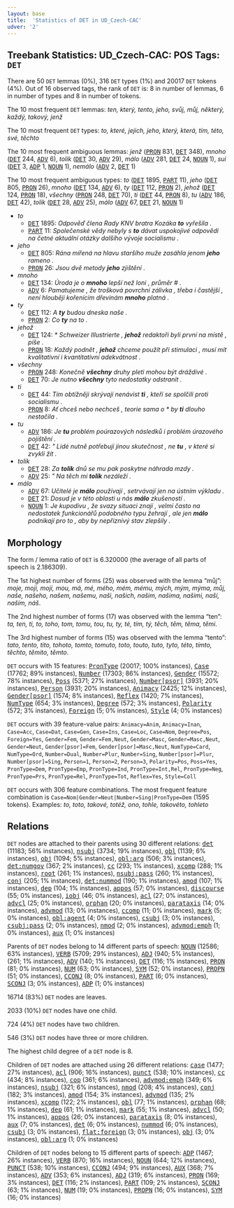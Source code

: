 ```yaml
---
layout: base
title:  'Statistics of DET in UD_Czech-CAC'
udver: '2'
---
```


## Treebank Statistics: UD_Czech-CAC: POS Tags: `DET`

There are 50 `DET` lemmas (0%), 316 `DET` types (1%) and 20017 `DET` tokens (4%).
Out of 16 observed tags, the rank of `DET` is: 8 in number of lemmas, 6 in number of types and 8 in number of tokens.

The 10 most frequent `DET` lemmas: <em>ten, který, tento, jeho, svůj, můj, některý, každý, takový, jenž</em>

The 10 most frequent `DET` types:  <em>to, které, jejich, jeho, který, která, tím, této, své, těchto</em>

The 10 most frequent ambiguous lemmas: <em>jenž</em> (<tt><a href="cs_cac-pos-PRON.html">PRON</a></tt> 831, <tt><a href="cs_cac-pos-DET.html">DET</a></tt> 348), <em>mnoho</em> (<tt><a href="cs_cac-pos-DET.html">DET</a></tt> 244, <tt><a href="cs_cac-pos-ADV.html">ADV</a></tt> 6), <em>tolik</em> (<tt><a href="cs_cac-pos-DET.html">DET</a></tt> 30, <tt><a href="cs_cac-pos-ADV.html">ADV</a></tt> 29), <em>málo</em> (<tt><a href="cs_cac-pos-ADV.html">ADV</a></tt> 281, <tt><a href="cs_cac-pos-DET.html">DET</a></tt> 24, <tt><a href="cs_cac-pos-NOUN.html">NOUN</a></tt> 1), <em>sui</em> (<tt><a href="cs_cac-pos-DET.html">DET</a></tt> 3, <tt><a href="cs_cac-pos-ADP.html">ADP</a></tt> 1, <tt><a href="cs_cac-pos-NOUN.html">NOUN</a></tt> 1), <em>nemálo</em> (<tt><a href="cs_cac-pos-ADV.html">ADV</a></tt> 2, <tt><a href="cs_cac-pos-DET.html">DET</a></tt> 1)

The 10 most frequent ambiguous types:  <em>to</em> (<tt><a href="cs_cac-pos-DET.html">DET</a></tt> 1895, <tt><a href="cs_cac-pos-PART.html">PART</a></tt> 11), <em>jeho</em> (<tt><a href="cs_cac-pos-DET.html">DET</a></tt> 805, <tt><a href="cs_cac-pos-PRON.html">PRON</a></tt> 26), <em>mnoho</em> (<tt><a href="cs_cac-pos-DET.html">DET</a></tt> 134, <tt><a href="cs_cac-pos-ADV.html">ADV</a></tt> 6), <em>ty</em> (<tt><a href="cs_cac-pos-DET.html">DET</a></tt> 112, <tt><a href="cs_cac-pos-PRON.html">PRON</a></tt> 2), <em>jehož</em> (<tt><a href="cs_cac-pos-DET.html">DET</a></tt> 124, <tt><a href="cs_cac-pos-PRON.html">PRON</a></tt> 18), <em>všechny</em> (<tt><a href="cs_cac-pos-PRON.html">PRON</a></tt> 248, <tt><a href="cs_cac-pos-DET.html">DET</a></tt> 70), <em>ti</em> (<tt><a href="cs_cac-pos-DET.html">DET</a></tt> 44, <tt><a href="cs_cac-pos-PRON.html">PRON</a></tt> 8), <em>tu</em> (<tt><a href="cs_cac-pos-ADV.html">ADV</a></tt> 186, <tt><a href="cs_cac-pos-DET.html">DET</a></tt> 42), <em>tolik</em> (<tt><a href="cs_cac-pos-DET.html">DET</a></tt> 28, <tt><a href="cs_cac-pos-ADV.html">ADV</a></tt> 25), <em>málo</em> (<tt><a href="cs_cac-pos-ADV.html">ADV</a></tt> 67, <tt><a href="cs_cac-pos-DET.html">DET</a></tt> 21, <tt><a href="cs_cac-pos-NOUN.html">NOUN</a></tt> 1)


* <em>to</em>
  * <tt><a href="cs_cac-pos-DET.html">DET</a></tt> 1895: <em>Odpověď člena Rady KNV bratra Kozáka <b>to</b> vyřešila .</em>
  * <tt><a href="cs_cac-pos-PART.html">PART</a></tt> 11: <em>Společenské vědy nebyly s <b>to</b> dávat uspokojivé odpovědi na četné aktuální otázky dalšího vývoje socialismu .</em>
* <em>jeho</em>
  * <tt><a href="cs_cac-pos-DET.html">DET</a></tt> 805: <em>Rána mířená na hlavu staršího muže zasáhla jenom <b>jeho</b> rameno .</em>
  * <tt><a href="cs_cac-pos-PRON.html">PRON</a></tt> 26: <em>Jsou dvě metody <b>jeho</b> zjištění .</em>
* <em>mnoho</em>
  * <tt><a href="cs_cac-pos-DET.html">DET</a></tt> 134: <em>Úroda je o <b>mnoho</b> lepší než loni , průměr # .</em>
  * <tt><a href="cs_cac-pos-ADV.html">ADV</a></tt> 6: <em>Pamatujeme , že trošková povrchní zálivka , třeba i častější , není hlouběji kořenícím dřevinám <b>mnoho</b> platná .</em>
* <em>ty</em>
  * <tt><a href="cs_cac-pos-DET.html">DET</a></tt> 112: <em>A <b>ty</b> budou dneska naše .</em>
  * <tt><a href="cs_cac-pos-PRON.html">PRON</a></tt> 2: <em>Co <b>ty</b> na to .</em>
* <em>jehož</em>
  * <tt><a href="cs_cac-pos-DET.html">DET</a></tt> 124: <em>* Schweizer Illustrierte , <b>jehož</b> redaktoři byli první na místě , píše .</em>
  * <tt><a href="cs_cac-pos-PRON.html">PRON</a></tt> 18: <em>Každý podnět , <b>jehož</b> chceme použít při stimulaci , musí mít kvalitativní i kvantitativní adekvátnost .</em>
* <em>všechny</em>
  * <tt><a href="cs_cac-pos-PRON.html">PRON</a></tt> 248: <em>Konečně <b>všechny</b> druhy pleti mohou být dráždivé .</em>
  * <tt><a href="cs_cac-pos-DET.html">DET</a></tt> 70: <em>Je nutno <b>všechny</b> tyto nedostatky odstranit .</em>
* <em>ti</em>
  * <tt><a href="cs_cac-pos-DET.html">DET</a></tt> 44: <em>Tím obtížněji skrývají nenávist <b>ti</b> , kteří se spolčili proti socialismu .</em>
  * <tt><a href="cs_cac-pos-PRON.html">PRON</a></tt> 8: <em>Ať chceš nebo nechceš , teorie sama o * by <b>ti</b> dlouho nestačila .</em>
* <em>tu</em>
  * <tt><a href="cs_cac-pos-ADV.html">ADV</a></tt> 186: <em>Je <b>tu</b> problém poúrazových následků i problém úrazového pojištění .</em>
  * <tt><a href="cs_cac-pos-DET.html">DET</a></tt> 42: <em>" Lidé nutně potřebují jinou skutečnost , ne <b>tu</b> , v které si zvykli žít .</em>
* <em>tolik</em>
  * <tt><a href="cs_cac-pos-DET.html">DET</a></tt> 28: <em>Za <b>tolik</b> dnů se mu pak poskytne náhrada mzdy .</em>
  * <tt><a href="cs_cac-pos-ADV.html">ADV</a></tt> 25: <em>" Na těch mi <b>tolik</b> nezáleží .</em>
* <em>málo</em>
  * <tt><a href="cs_cac-pos-ADV.html">ADV</a></tt> 67: <em>Učitelé je <b>málo</b> používají , setrvávají jen na ústním výkladu .</em>
  * <tt><a href="cs_cac-pos-DET.html">DET</a></tt> 21: <em>Dosud je v této oblasti u nás <b>málo</b> zkušeností .</em>
  * <tt><a href="cs_cac-pos-NOUN.html">NOUN</a></tt> 1: <em>Je kupodivu , že svazy situaci znají , velmi často na nedostatek funkcionářů podobného typu žehrají , ale jen <b>málo</b> podnikají pro to , aby by nepříznivý stav zlepšily .</em>

## Morphology

The form / lemma ratio of `DET` is 6.320000 (the average of all parts of speech is 2.186309).

The 1st highest number of forms (25) was observed with the lemma “můj”: <em>moje, moji, mojí, mou, má, mé, mého, mém, mému, mých, mým, mýma, můj, naše, našeho, našem, našemu, naši, našich, našim, našima, našimi, naší, naším, náš</em>.

The 2nd highest number of forms (17) was observed with the lemma “ten”: <em>ta, ten, ti, to, toho, tom, tomu, tou, tu, ty, té, tím, tý, těch, těm, těma, těmi</em>.

The 3rd highest number of forms (15) was observed with the lemma “tento”: <em>tato, tento, tito, tohoto, tomto, tomuto, toto, touto, tuto, tyto, této, tímto, těchto, těmito, těmto</em>.

`DET` occurs with 15 features: <tt><a href="cs_cac-feat-PronType.html">PronType</a></tt> (20017; 100% instances), <tt><a href="cs_cac-feat-Case.html">Case</a></tt> (17762; 89% instances), <tt><a href="cs_cac-feat-Number.html">Number</a></tt> (17303; 86% instances), <tt><a href="cs_cac-feat-Gender.html">Gender</a></tt> (15572; 78% instances), <tt><a href="cs_cac-feat-Poss.html">Poss</a></tt> (5371; 27% instances), <tt><a href="cs_cac-feat-Number-psor.html">Number[psor]</a></tt> (3931; 20% instances), <tt><a href="cs_cac-feat-Person.html">Person</a></tt> (3931; 20% instances), <tt><a href="cs_cac-feat-Animacy.html">Animacy</a></tt> (2425; 12% instances), <tt><a href="cs_cac-feat-Gender-psor.html">Gender[psor]</a></tt> (1574; 8% instances), <tt><a href="cs_cac-feat-Reflex.html">Reflex</a></tt> (1420; 7% instances), <tt><a href="cs_cac-feat-NumType.html">NumType</a></tt> (654; 3% instances), <tt><a href="cs_cac-feat-Degree.html">Degree</a></tt> (572; 3% instances), <tt><a href="cs_cac-feat-Polarity.html">Polarity</a></tt> (572; 3% instances), <tt><a href="cs_cac-feat-Foreign.html">Foreign</a></tt> (5; 0% instances), <tt><a href="cs_cac-feat-Style.html">Style</a></tt> (4; 0% instances)

`DET` occurs with 39 feature-value pairs: `Animacy=Anim`, `Animacy=Inan`, `Case=Acc`, `Case=Dat`, `Case=Gen`, `Case=Ins`, `Case=Loc`, `Case=Nom`, `Degree=Pos`, `Foreign=Yes`, `Gender=Fem`, `Gender=Fem,Neut`, `Gender=Masc`, `Gender=Masc,Neut`, `Gender=Neut`, `Gender[psor]=Fem`, `Gender[psor]=Masc,Neut`, `NumType=Card`, `NumType=Ord`, `Number=Dual`, `Number=Plur`, `Number=Sing`, `Number[psor]=Plur`, `Number[psor]=Sing`, `Person=1`, `Person=2`, `Person=3`, `Polarity=Pos`, `Poss=Yes`, `PronType=Dem`, `PronType=Emp`, `PronType=Ind`, `PronType=Int,Rel`, `PronType=Neg`, `PronType=Prs`, `PronType=Rel`, `PronType=Tot`, `Reflex=Yes`, `Style=Coll`

`DET` occurs with 306 feature combinations.
The most frequent feature combination is `Case=Nom|Gender=Neut|Number=Sing|PronType=Dem` (1595 tokens).
Examples: <em>to, toto, takové, totéž, ono, tohle, takovéto, tohleto</em>


## Relations

`DET` nodes are attached to their parents using 30 different relations: <tt><a href="cs_cac-dep-det.html">det</a></tt> (11183; 56% instances), <tt><a href="cs_cac-dep-nsubj.html">nsubj</a></tt> (3734; 19% instances), <tt><a href="cs_cac-dep-obl.html">obl</a></tt> (1139; 6% instances), <tt><a href="cs_cac-dep-obj.html">obj</a></tt> (1094; 5% instances), <tt><a href="cs_cac-dep-obl-arg.html">obl:arg</a></tt> (506; 3% instances), <tt><a href="cs_cac-dep-det-numgov.html">det:numgov</a></tt> (367; 2% instances), <tt><a href="cs_cac-dep-cc.html">cc</a></tt> (293; 1% instances), <tt><a href="cs_cac-dep-xcomp.html">xcomp</a></tt> (288; 1% instances), <tt><a href="cs_cac-dep-root.html">root</a></tt> (261; 1% instances), <tt><a href="cs_cac-dep-nsubj-pass.html">nsubj:pass</a></tt> (260; 1% instances), <tt><a href="cs_cac-dep-conj.html">conj</a></tt> (205; 1% instances), <tt><a href="cs_cac-dep-det-nummod.html">det:nummod</a></tt> (190; 1% instances), <tt><a href="cs_cac-dep-amod.html">amod</a></tt> (107; 1% instances), <tt><a href="cs_cac-dep-dep.html">dep</a></tt> (104; 1% instances), <tt><a href="cs_cac-dep-appos.html">appos</a></tt> (57; 0% instances), <tt><a href="cs_cac-dep-discourse.html">discourse</a></tt> (55; 0% instances), <tt><a href="cs_cac-dep-iobj.html">iobj</a></tt> (46; 0% instances), <tt><a href="cs_cac-dep-acl.html">acl</a></tt> (27; 0% instances), <tt><a href="cs_cac-dep-advcl.html">advcl</a></tt> (25; 0% instances), <tt><a href="cs_cac-dep-orphan.html">orphan</a></tt> (20; 0% instances), <tt><a href="cs_cac-dep-parataxis.html">parataxis</a></tt> (14; 0% instances), <tt><a href="cs_cac-dep-advmod.html">advmod</a></tt> (13; 0% instances), <tt><a href="cs_cac-dep-ccomp.html">ccomp</a></tt> (11; 0% instances), <tt><a href="cs_cac-dep-mark.html">mark</a></tt> (5; 0% instances), <tt><a href="cs_cac-dep-obl-agent.html">obl:agent</a></tt> (4; 0% instances), <tt><a href="cs_cac-dep-csubj.html">csubj</a></tt> (3; 0% instances), <tt><a href="cs_cac-dep-csubj-pass.html">csubj:pass</a></tt> (2; 0% instances), <tt><a href="cs_cac-dep-nmod.html">nmod</a></tt> (2; 0% instances), <tt><a href="cs_cac-dep-advmod-emph.html">advmod:emph</a></tt> (1; 0% instances), <tt><a href="cs_cac-dep-aux.html">aux</a></tt> (1; 0% instances)

Parents of `DET` nodes belong to 14 different parts of speech: <tt><a href="cs_cac-pos-NOUN.html">NOUN</a></tt> (12586; 63% instances), <tt><a href="cs_cac-pos-VERB.html">VERB</a></tt> (5709; 29% instances), <tt><a href="cs_cac-pos-ADJ.html">ADJ</a></tt> (940; 5% instances),  (261; 1% instances), <tt><a href="cs_cac-pos-ADV.html">ADV</a></tt> (140; 1% instances), <tt><a href="cs_cac-pos-DET.html">DET</a></tt> (116; 1% instances), <tt><a href="cs_cac-pos-PRON.html">PRON</a></tt> (81; 0% instances), <tt><a href="cs_cac-pos-NUM.html">NUM</a></tt> (63; 0% instances), <tt><a href="cs_cac-pos-SYM.html">SYM</a></tt> (52; 0% instances), <tt><a href="cs_cac-pos-PROPN.html">PROPN</a></tt> (51; 0% instances), <tt><a href="cs_cac-pos-CCONJ.html">CCONJ</a></tt> (8; 0% instances), <tt><a href="cs_cac-pos-PART.html">PART</a></tt> (6; 0% instances), <tt><a href="cs_cac-pos-SCONJ.html">SCONJ</a></tt> (3; 0% instances), <tt><a href="cs_cac-pos-ADP.html">ADP</a></tt> (1; 0% instances)

16714 (83%) `DET` nodes are leaves.

2033 (10%) `DET` nodes have one child.

724 (4%) `DET` nodes have two children.

546 (3%) `DET` nodes have three or more children.

The highest child degree of a `DET` node is 8.

Children of `DET` nodes are attached using 26 different relations: <tt><a href="cs_cac-dep-case.html">case</a></tt> (1477; 27% instances), <tt><a href="cs_cac-dep-acl.html">acl</a></tt> (906; 16% instances), <tt><a href="cs_cac-dep-punct.html">punct</a></tt> (538; 10% instances), <tt><a href="cs_cac-dep-cc.html">cc</a></tt> (434; 8% instances), <tt><a href="cs_cac-dep-cop.html">cop</a></tt> (361; 6% instances), <tt><a href="cs_cac-dep-advmod-emph.html">advmod:emph</a></tt> (349; 6% instances), <tt><a href="cs_cac-dep-nsubj.html">nsubj</a></tt> (321; 6% instances), <tt><a href="cs_cac-dep-nmod.html">nmod</a></tt> (208; 4% instances), <tt><a href="cs_cac-dep-conj.html">conj</a></tt> (182; 3% instances), <tt><a href="cs_cac-dep-amod.html">amod</a></tt> (154; 3% instances), <tt><a href="cs_cac-dep-advmod.html">advmod</a></tt> (135; 2% instances), <tt><a href="cs_cac-dep-xcomp.html">xcomp</a></tt> (122; 2% instances), <tt><a href="cs_cac-dep-obl.html">obl</a></tt> (77; 1% instances), <tt><a href="cs_cac-dep-orphan.html">orphan</a></tt> (68; 1% instances), <tt><a href="cs_cac-dep-dep.html">dep</a></tt> (61; 1% instances), <tt><a href="cs_cac-dep-mark.html">mark</a></tt> (55; 1% instances), <tt><a href="cs_cac-dep-advcl.html">advcl</a></tt> (50; 1% instances), <tt><a href="cs_cac-dep-appos.html">appos</a></tt> (26; 0% instances), <tt><a href="cs_cac-dep-parataxis.html">parataxis</a></tt> (8; 0% instances), <tt><a href="cs_cac-dep-aux.html">aux</a></tt> (7; 0% instances), <tt><a href="cs_cac-dep-det.html">det</a></tt> (6; 0% instances), <tt><a href="cs_cac-dep-nummod.html">nummod</a></tt> (6; 0% instances), <tt><a href="cs_cac-dep-csubj.html">csubj</a></tt> (3; 0% instances), <tt><a href="cs_cac-dep-flat-foreign.html">flat:foreign</a></tt> (3; 0% instances), <tt><a href="cs_cac-dep-obj.html">obj</a></tt> (3; 0% instances), <tt><a href="cs_cac-dep-obl-arg.html">obl:arg</a></tt> (1; 0% instances)

Children of `DET` nodes belong to 15 different parts of speech: <tt><a href="cs_cac-pos-ADP.html">ADP</a></tt> (1467; 26% instances), <tt><a href="cs_cac-pos-VERB.html">VERB</a></tt> (870; 16% instances), <tt><a href="cs_cac-pos-NOUN.html">NOUN</a></tt> (644; 12% instances), <tt><a href="cs_cac-pos-PUNCT.html">PUNCT</a></tt> (538; 10% instances), <tt><a href="cs_cac-pos-CCONJ.html">CCONJ</a></tt> (494; 9% instances), <tt><a href="cs_cac-pos-AUX.html">AUX</a></tt> (368; 7% instances), <tt><a href="cs_cac-pos-ADV.html">ADV</a></tt> (353; 6% instances), <tt><a href="cs_cac-pos-ADJ.html">ADJ</a></tt> (319; 6% instances), <tt><a href="cs_cac-pos-PRON.html">PRON</a></tt> (169; 3% instances), <tt><a href="cs_cac-pos-DET.html">DET</a></tt> (116; 2% instances), <tt><a href="cs_cac-pos-PART.html">PART</a></tt> (109; 2% instances), <tt><a href="cs_cac-pos-SCONJ.html">SCONJ</a></tt> (63; 1% instances), <tt><a href="cs_cac-pos-NUM.html">NUM</a></tt> (19; 0% instances), <tt><a href="cs_cac-pos-PROPN.html">PROPN</a></tt> (16; 0% instances), <tt><a href="cs_cac-pos-SYM.html">SYM</a></tt> (16; 0% instances)

